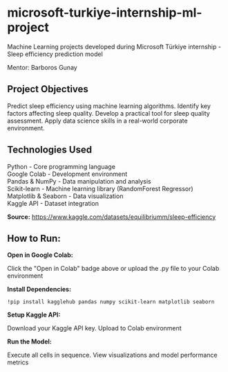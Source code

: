 # microsoft-turkiye-internship-ml-project

Machine Learning projects developed during Microsoft Türkiye internship - Sleep efficiency prediction model

Mentor: Barboros Gunay

## Project Objectives

Predict sleep efficiency using machine learning algorithms. Identify key factors affecting sleep quality. Develop a practical tool for sleep quality assessment. Apply data science skills in a real-world corporate environment.

## Technologies Used

Python - Core programming language  
Google Colab - Development environment  
Pandas & NumPy - Data manipulation and analysis  
Scikit-learn - Machine learning library (RandomForest Regressor)  
Matplotlib & Seaborn - Data visualization  
Kaggle API - Dataset integration

**Source:** https://www.kaggle.com/datasets/equilibriumm/sleep-efficiency

## How to Run:

**Open in Google Colab:**

Click the "Open in Colab" badge above or upload the .py file to your Colab environment

**Install Dependencies:** 

```
!pip install kagglehub pandas numpy scikit-learn matplotlib seaborn
```

**Setup Kaggle API:**

Download your Kaggle API key. Upload to Colab environment

**Run the Model:**

Execute all cells in sequence. View visualizations and model performance metrics
